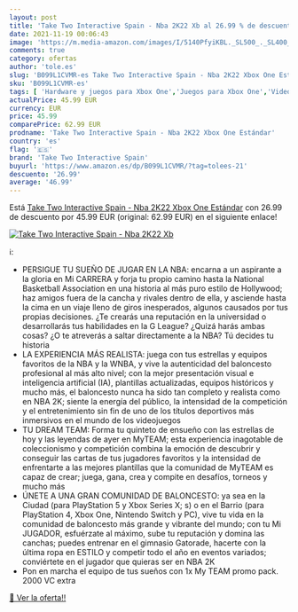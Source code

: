 ```yaml
---
layout: post
title: 'Take Two Interactive Spain - Nba 2K22 Xb al 26.99 % de descuento'
date: 2021-11-19 00:06:43
image: 'https://m.media-amazon.com/images/I/5140PfyiKBL._SL500_._SL400_.jpg'
comments: true
category: ofertas
author: 'tole.es'
slug: 'B099L1CVMR-es Take Two Interactive Spain - Nba 2K22 Xbox One Estándar'
sku: 'B099L1CVMR-es'
tags: [ 'Hardware y juegos para Xbox One','Juegos para Xbox One','Videojuegos','take two interactive spain','xbox', ]
actualPrice: 45.99 EUR
currency: EUR
price: 45.99
comparePrice: 62.99 EUR
prodname: 'Take Two Interactive Spain - Nba 2K22 Xbox One Estándar'
country: 'es'
flag: '🇪🇸'
brand: 'Take Two Interactive Spain'
buyurl: 'https://www.amazon.es/dp/B099L1CVMR/?tag=tolees-21'
descuento: '26.99'
average: '46.99'
---
```


Está [Take Two Interactive Spain - Nba 2K22 Xbox One Estándar](https://www.amazon.es/dp/B099L1CVMR/?tag=tolees-21) con 26.99 de descuento por 45.99 EUR (original: 62.99 EUR) en el siguiente enlace!

[![Take Two Interactive Spain - Nba 2K22 Xb](https://m.media-amazon.com/images/I/5140PfyiKBL._SL500_._SL400_.jpg)](https://www.amazon.es/dp/B099L1CVMR/?tag=tolees-21)

ℹ️:

- PERSIGUE TU SUEÑO DE JUGAR EN LA NBA: encarna a un aspirante a la gloria en Mi CARRERA y forja tu propio camino hasta la National Basketball Association en una historia al más puro estilo de Hollywood; haz amigos fuera de la cancha y rivales dentro de ella, y asciende hasta la cima en un viaje lleno de giros inesperados, algunos causados por tus propias decisiones. ¿Te crearás una reputación en la universidad o desarrollarás tus habilidades en la G League? ¿Quizá harás ambas cosas? ¿O te atreverás a saltar directamente a la NBA? Tú decides tu historia
- LA EXPERIENCIA MÁS REALISTA: juega con tus estrellas y equipos favoritos de la NBA y la WNBA, y vive la autenticidad del baloncesto profesional al más alto nivel; con la mejor presentación visual e inteligencia artificial (IA), plantillas actualizadas, equipos históricos y mucho más, el baloncesto nunca ha sido tan completo y realista como en NBA 2K; siente la energía del público, la intensidad de la competición y el entretenimiento sin fin de uno de los títulos deportivos más inmersivos en el mundo de los videojuegos
- TU DREAM TEAM: Forma tu quinteto de ensueño con las estrellas de hoy y las leyendas de ayer en MyTEAM; esta experiencia inagotable de coleccionismo y competición combina la emoción de descubrir y conseguir las cartas de tus jugadores favoritos y la intensidad de enfrentarte a las mejores plantillas que la comunidad de MyTEAM es capaz de crear; juega, gana, crea y compite en desafíos, torneos y mucho más
- ÚNETE A UNA GRAN COMUNIDAD DE BALONCESTO: ya sea en la Ciudad (para PlayStation 5 y Xbox Series X; s) o en el Barrio (para PlayStation 4, Xbox One, Nintendo Switch y PC), vive tu vida en la comunidad de baloncesto más grande y vibrante del mundo; con tu Mi JUGADOR, esfuérzate al máximo, sube tu reputación y domina las canchas; puedes entrenar en el gimnasio Gatorade, hacerte con la última ropa en ESTILO y competir todo el año en eventos variados; conviértete en el jugador que quieras ser en NBA 2K
- Pon en marcha el equipo de tus sueños con 1x My TEAM promo pack. 2000 VC extra

[🛒 Ver la oferta!!](https://www.amazon.es/dp/B099L1CVMR/?tag=tolees-21)

